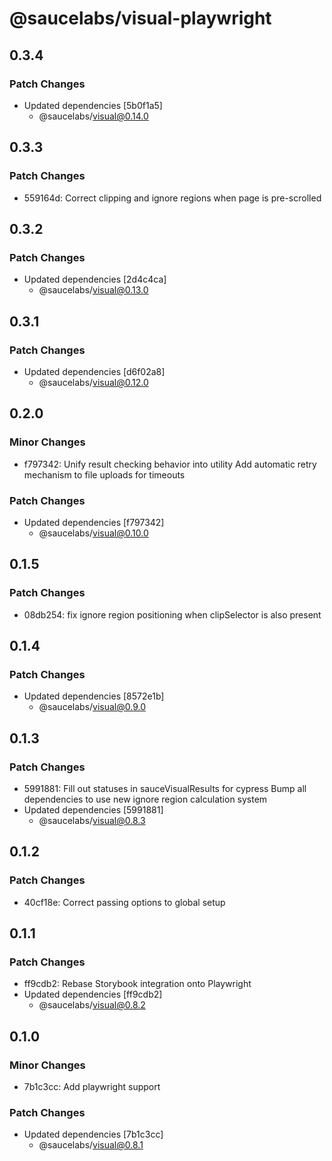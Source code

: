 # @saucelabs/visual-playwright

## 0.3.4

### Patch Changes

- Updated dependencies [5b0f1a5]
  - @saucelabs/visual@0.14.0

## 0.3.3

### Patch Changes

- 559164d: Correct clipping and ignore regions when page is pre-scrolled

## 0.3.2

### Patch Changes

- Updated dependencies [2d4c4ca]
  - @saucelabs/visual@0.13.0

## 0.3.1

### Patch Changes

- Updated dependencies [d6f02a8]
  - @saucelabs/visual@0.12.0

## 0.2.0

### Minor Changes

- f797342: Unify result checking behavior into utility
  Add automatic retry mechanism to file uploads for timeouts

### Patch Changes

- Updated dependencies [f797342]
  - @saucelabs/visual@0.10.0

## 0.1.5

### Patch Changes

- 08db254: fix ignore region positioning when clipSelector is also present

## 0.1.4

### Patch Changes

- Updated dependencies [8572e1b]
  - @saucelabs/visual@0.9.0

## 0.1.3

### Patch Changes

- 5991881: Fill out statuses in sauceVisualResults for cypress
  Bump all dependencies to use new ignore region calculation system
- Updated dependencies [5991881]
  - @saucelabs/visual@0.8.3

## 0.1.2

### Patch Changes

- 40cf18e: Correct passing options to global setup

## 0.1.1

### Patch Changes

- ff9cdb2: Rebase Storybook integration onto Playwright
- Updated dependencies [ff9cdb2]
  - @saucelabs/visual@0.8.2

## 0.1.0

### Minor Changes

- 7b1c3cc: Add playwright support

### Patch Changes

- Updated dependencies [7b1c3cc]
  - @saucelabs/visual@0.8.1

